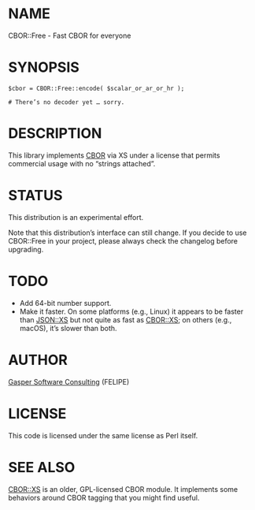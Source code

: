 # NAME

CBOR::Free - Fast CBOR for everyone

# SYNOPSIS

    $cbor = CBOR::Free::encode( $scalar_or_ar_or_hr );

    # There’s no decoder yet … sorry.

# DESCRIPTION

This library implements [CBOR](https://tools.ietf.org/html/rfc7049)
via XS under a license that permits commercial usage with no “strings
attached”.

# STATUS

This distribution is an experimental effort.

Note that this distribution’s interface can still change. If you decide
to use CBOR::Free in your project, please always check the changelog before
upgrading.

# TODO

- Add 64-bit number support.
- Make it faster. On some platforms (e.g., Linux) it appears to be
faster than [JSON::XS](https://metacpan.org/pod/JSON::XS) but not quite as fast as [CBOR::XS](https://metacpan.org/pod/CBOR::XS); on others
(e.g., macOS), it’s slower than both.

# AUTHOR

[Gasper Software Consulting](http://gaspersoftware.com) (FELIPE)

# LICENSE

This code is licensed under the same license as Perl itself.

# SEE ALSO

[CBOR::XS](https://metacpan.org/pod/CBOR::XS) is an older, GPL-licensed CBOR module. It implements
some behaviors around CBOR tagging that you might find useful.
